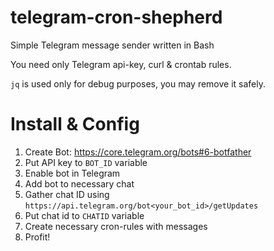 # telegram-cron-shepherd
Simple Telegram message sender written in Bash

You need only Telegram api-key, curl & crontab rules.

`jq` is used only for debug purposes, you may remove it safely.

# Install & Config
1. Create Bot: https://core.telegram.org/bots#6-botfather
2. Put API key to `BOT_ID` variable
3. Enable bot in Telegram
4. Add bot to necessary chat
3. Gather chat ID using `https://api.telegram.org/bot<your_bot_id>/getUpdates`
4. Put chat id to `CHATID` variable
5. Create necessary cron-rules with messages
6. Profit!
